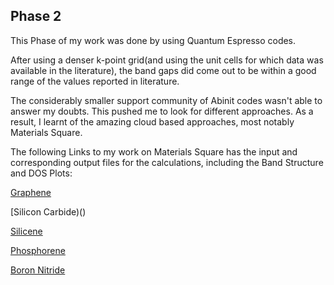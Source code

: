 ## Phase 2

This Phase of my work was done by using Quantum Espresso codes. 

After using a denser k-point grid(and using the unit cells for which data was available in the literature), the band gaps did come out to be within a good range of the values reported in literature. 

The considerably smaller support community of Abinit codes wasn't able to answer my doubts. This pushed me to look for different approaches. As a result, I learnt of the amazing cloud based approaches, most notably Materials Square. 

The following Links to my work on Materials Square has the input and corresponding output files for the calculations, including the Band Structure and DOS Plots:

[Graphene](https://www.materialssquare.com/work/43404)

[Silicon Carbide)()

[Silicene](https://www.materialssquare.com/work/43406)

[Phosphorene](https://www.materialssquare.com/work/43421)

[Boron Nitride]()
 

